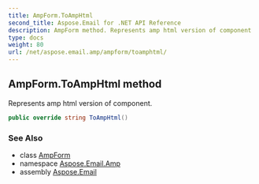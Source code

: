 ```yaml
---
title: AmpForm.ToAmpHtml
second_title: Aspose.Email for .NET API Reference
description: AmpForm method. Represents amp html version of component
type: docs
weight: 80
url: /net/aspose.email.amp/ampform/toamphtml/
---
```

## AmpForm.ToAmpHtml method

Represents amp html version of component.

```csharp
public override string ToAmpHtml()
```

### See Also

* class [AmpForm](../)
* namespace [Aspose.Email.Amp](../../ampform/)
* assembly [Aspose.Email](../../../)


